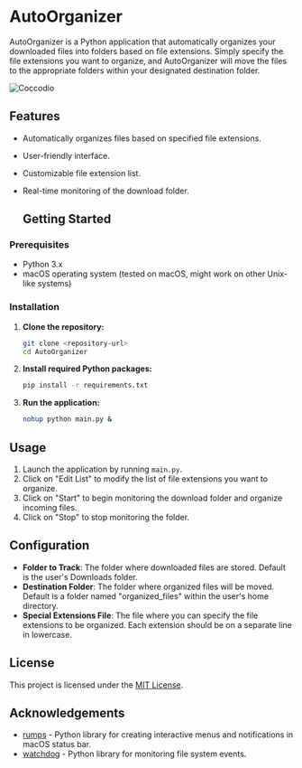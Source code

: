 # AutoOrganizer

AutoOrganizer is a Python application that automatically organizes your downloaded files into folders based on file extensions. Simply specify the file extensions you want to organize, and AutoOrganizer will move the files to the appropriate folders within your designated destination folder.

![Coccodio](imagine.png)

## Features

- Automatically organizes files based on specified file extensions.
- User-friendly interface.
- Customizable file extension list.
- Real-time monitoring of the download folder.

  ## Getting Started

### Prerequisites

- Python 3.x
- macOS operating system (tested on macOS, might work on other Unix-like systems)

### Installation

1. **Clone the repository:**

   ```bash
   git clone <repository-url>
   cd AutoOrganizer
   ```

2. **Install required Python packages:**

   ```bash
   pip install -r requirements.txt
   ```

3. **Run the application:**

   ```bash
   nohup python main.py &
   ```

## Usage

1. Launch the application by running `main.py`.
2. Click on "Edit List" to modify the list of file extensions you want to organize.
3. Click on "Start" to begin monitoring the download folder and organize incoming files.
4. Click on "Stop" to stop monitoring the folder.

## Configuration

- **Folder to Track**: The folder where downloaded files are stored. Default is the user's Downloads folder.
- **Destination Folder**: The folder where organized files will be moved. Default is a folder named "organized_files" within the user's home directory.
- **Special Extensions File**: The file where you can specify the file extensions to be organized. Each extension should be on a separate line in lowercase.

## License

This project is licensed under the [MIT License](LICENSE).

## Acknowledgements

- [rumps](https://github.com/jaredks/rumps) - Python library for creating interactive menus and notifications in macOS status bar.
- [watchdog](https://github.com/gorakhargosh/watchdog) - Python library for monitoring file system events.

